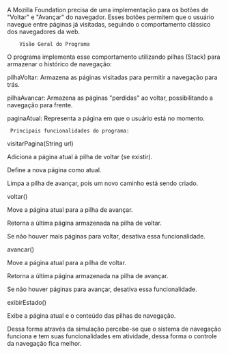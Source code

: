 A Mozilla Foundation precisa de uma implementação para os botões de "Voltar" e "Avançar" do navegador. Esses botões permitem que o usuário navegue entre páginas já visitadas, seguindo o comportamento clássico dos navegadores da web.

        Visão Geral do Programa
O programa implementa esse comportamento utilizando pilhas (Stack) para armazenar o histórico de navegação:

pilhaVoltar: Armazena as páginas visitadas para permitir a navegação para trás.

pilhaAvancar: Armazena as páginas "perdidas" ao voltar, possibilitando a navegação para frente.

paginaAtual: Representa a página em que o usuário está no momento.

     Principais funcionalidades do programa:
 visitarPagina(String url)

Adiciona a página atual à pilha de voltar (se existir).

Define a nova página como atual.

Limpa a pilha de avançar, pois um novo caminho está sendo criado.

 voltar()

Move a página atual para a pilha de avançar.

Retorna a última página armazenada na pilha de voltar.

Se não houver mais páginas para voltar, desativa essa funcionalidade.

 avancar()

Move a página atual para a pilha de voltar.

Retorna a última página armazenada na pilha de avançar.

Se não houver páginas para avançar, desativa essa funcionalidade.

 exibirEstado()

Exibe a página atual e o conteúdo das pilhas de navegação.


Dessa forma através da simulação percebe-se que o sistema de navegação funciona e tem suas funcionalidades em atividade, dessa forma o controle da navegação fica melhor.

